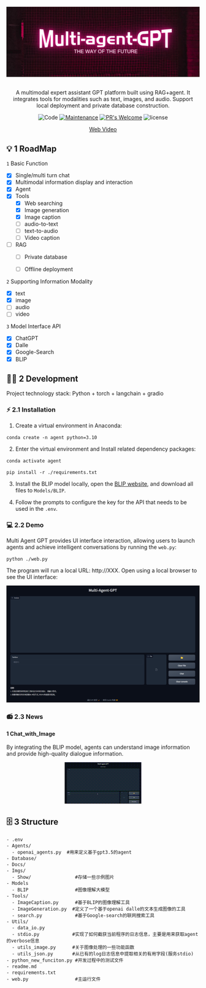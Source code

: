 <div align="center">

![poster](./Imgs/Show/poster.png)

##

A multimodal expert assistant GPT platform built using RAG+agent. It integrates tools for modalities such as text, images, and audio. Support local deployment and private database construction.

![Code](https://img.shields.io/badge/Code-python-purple)
[![Maintenance](https://img.shields.io/badge/Maintained%3F-yes-green.svg)](https://GitHub.com/Naereen/StrapDown.js/graphs/commit-activity) [![PR's Welcome](https://img.shields.io/badge/PRs-welcome-brightgreen.svg?style=flat#pic_center)](http://makeapullrequest.com)
![license](https://img.shields.io/badge/License-MIT-{右半部分颜色})


[Web Video](https://github.com/YangXuanyi/Multi-Agent-GPT/assets/83216339/30e76e97-d02e-4a18-b5e1-896be99d5564)

</div>

## 💡 1 RoadMap

`1` Basic Function
   - [x] Single/multi turn chat
   - [x] Multimodal information display and interaction
   - [x] Agent
   - [x] Tools
      - [x] Web searching
      - [x] Image generation
      - [x] Image caption
      - [ ] audio-to-text
      - [ ] text-to-audio
      - [ ] Video caption
   - [ ] RAG
      - [ ] Private database
      - [ ] Offline deployment

   

`2` Supporting Information Modality
   - [x] text
   - [x] image
   - [ ] audio
   - [ ] video

`3` Model Interface API
   - [x] ChatGPT
   - [x] Dalle
   - [x] Google-Search
   - [x] BLIP

## 👨‍💻 2 Development

Project technology stack: Python + torch + langchain + gradio

### **⚡ 2.1 Installation**

1. Create a virtual environment in Anaconda:

  ```
  conda create -n agent python=3.10
  ```

2. Enter the virtual environment and Install related dependency packages:
  
  ```
  conda activate agent
  ```

  ```
  pip install -r ./requirements.txt
  ```

3. Install the BLIP model locally, open the [BLIP website](https://huggingface.co/Salesforce/blip-image-captioning-large), and download all files to ``Models/BLIP``.


4. Follow the prompts to configure the key for the API that needs to be used in the `.env`.



### **💻 2.2 Demo**

Multi Agent GPT provides UI interface interaction, allowing users to launch agents and achieve intelligent conversations by running the ``web.py``:

```
python ./web.py
```
The program will run a local URL: http://XXX. Open using a local browser to see the UI interface:

<div align="center">

![demo](./Imgs/Show/demo.png)

</div>

### **📻 2.3 News**

#### 1 Chat_with_Image

By integrating the BLIP model, agents can understand image information and provide high-quality dialogue information.

<div align="center">

![image](./Imgs/Show/chat_with_image.gif)

</div>


## 🗄️ 3 Structure

```
- .env
- Agents/
  - openai_agents.py  #用来定义基于gpt3.5的agent
- Database/
- Docs/
- Imgs/
  - Show/                #存储一些示例图片
- Models
  - BLIP                 #图像理解大模型
- Tools/
  - ImageCaption.py      #基于BLIP的图像理解工具
  - ImageGeneration.py  #定义了一个基于openai dalle的文本生成图像的工具
  - search.py            #基于Google-search的联网搜索工具
- Utils/
  - data_io.py
  - stdio.py            #实现了如何截获当前程序的日志信息，主要是用来获取agent的verbose信息
  - utils_image.py      #关于图像处理的一些功能函数
  - utils_json.py       #从已有的log日志信息中提取相关的有用字段(服务stdio) 
- python_new_funciton.py #开发过程中的测试文件
- readme.md
- requirements.txt
- web.py                 #主运行文件

```